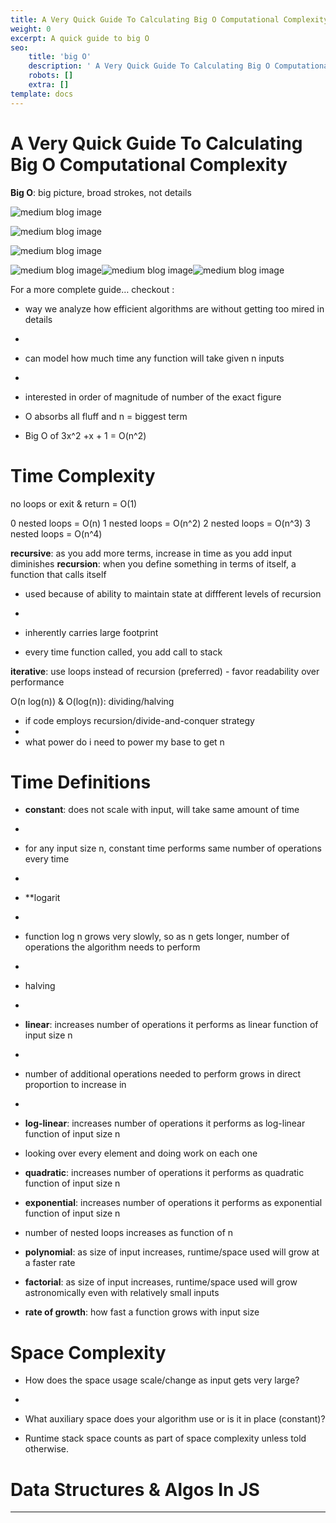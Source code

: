 ```yaml
---
title: A Very Quick Guide To Calculating Big O Computational Complexity
weight: 0
excerpt: A quick guide to big O
seo:
    title: 'big O'
    description: ' A Very Quick Guide To Calculating Big O Computational Complexity'
    robots: []
    extra: []
template: docs
---
```



# A Very Quick Guide To Calculating Big O Computational Complexity&#xA;&#xA;

**Big O**: big picture, broad strokes, not details

![medium blog image](https://miro.medium.com/max/630/0*lte81mEvgEPYXodB.png)

![medium blog image](https://miro.medium.com/max/304/1*5t2u8n1uKhioIzZIXX2zbg.png)

![medium blog image](https://miro.medium.com/max/563/1*HhXmG2cNdg8y4ZCCQGTyuQ.png)

![medium blog image](https://miro.medium.com/max/630/1*ULeXxVCDkF73GwhsxyM_2g.png)![medium blog image](https://miro.medium.com/max/900/1*hkZWlUgFyOSaLD5Uskv0tQ.png)![medium blog image](https://miro.medium.com/max/1115/1*COjzunj0-FsMJ0d7v7Z-6g.png)

For a more complete guide… checkout :

- way we analyze how efficient algorithms are without getting too mired in details
- 
- can model how much time any function will take given n inputs
- 
- interested in order of magnitude of number of the exact figure

- O absorbs all fluff and n = biggest term

- Big O of 3x^2 +x + 1 = O(n^2)

# Time Complexity

no loops or exit & return = O(1)

0 nested loops = O(n)
1 nested loops = O(n^2)
2 nested loops = O(n^3)
3 nested loops = O(n^4)

**recursive**: as you add more terms, increase in time as you add input diminishes
**recursion**: when you define something in terms of itself, a function that calls itself

- used because of ability to maintain state at diffferent levels of recursion
- 
- inherently carries large footprint

- every time function called, you add call to stack

**iterative**: use loops instead of recursion (preferred)
\- favor readability over performance

O(n log(n)) & O(log(n)): dividing/halving

- if code employs recursion/divide-and-conquer strategy
- 
- what power do i need to power my base to get n

# Time Definitions

- **constant**: does not scale with input, will take same amount of time
- 
- for any input size n, constant time performs same number of operations every time
- 
- **logarit
- 
- function log n grows very slowly, so as n gets longer, number of operations the algorithm needs to perform
- 
- halving
- 
- **linear**: increases number of operations it performs as linear function of input size n
- 
- number of additional operations needed to perform grows in direct proportion to increase in
- 
- **log-linear**: increases number of operations it performs as log-linear function of input size n

- looking over every element and doing work on each one

- **quadratic**: increases number of operations it performs as quadratic function of input size n

- **exponential**: increases number of operations it performs as exponential function of input size n

- number of nested loops increases as function of n

- **polynomial**: as size of input increases, runtime/space used will grow at a faster rate

- **factorial**: as size of input increases, runtime/space used will grow astronomically even with relatively small inputs

- **rate of growth**: how fast a function grows with input size

# Space Complexity

- How does the space usage scale/change as input gets very large?
- 
- What auxiliary space does your algorithm use or is it in place (constant)?

- Runtime stack space counts as part of space complexity unless told otherwise.

# Data Structures & Algos In JS

---

